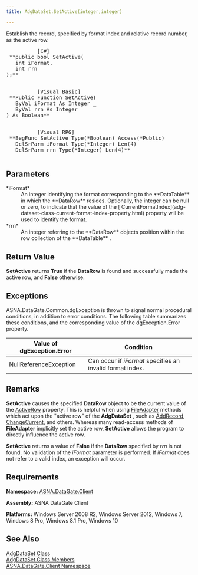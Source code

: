```yaml
---
title: AdgDataSet.SetActive(integer,integer)

---
```


Establish the record, specified by format index and relative record number, as the active row.
<pre class="prettyprint">
          <span class="lang">[C#]</span>
 **public bool SetActive(
   int iFormat,
   int rrn
);** 
        </pre>

<pre class="prettyprint">
          <span class="lang">[Visual Basic] </span>
 **Public Function SetActive( 
   ByVal iFormat As Integer _
   ByVal rrn As Integer
) As Boolean** 
        </pre>

<pre class="prettyprint">
          <span class="lang">[Visual RPG]</span>
 **BegFunc SetActive Type(*Boolean) Access(*Public)
   DclSrParm iFormat Type(*Integer) Len(4)
   DclSrParm rrn Type(*Integer) Len(4)** 
        </pre>

## Parameters

<dl>
        <dt>
 *iFormat* 
        </dt>
        <dd>An integer identifying the format corresponding to the **DataTable** 
						in which the **DataRow**  resides.  Optionally, 
						the integer can be null or zero, to indicate that the value of the [
							CurrentFormatIndex](adg-dataset-class-current-format-index-property.html) property will be used to identify the format. </dd>
        <dt>
 *rrn* 
        </dt>
        <dd>An integer referring to the **DataRow**  objects position within 
								the row collection of the **DataTable** .</dd>
</dl>
<dl>
        <dt />
</dl>

## Return Value

**SetActive** returns **True** if the **DataRow** is found and successfully made the active row, and **False** otherwise.
## Exceptions

ASNA.DataGate.Common.dgException is thrown to signal normal procedural conditions, in addition to error conditions. The following table summarizes these conditions, and the corresponding value of the dgException.Error property.
<br />



| Value of dgException.Error | Condition |
| ---- | ---- |
| NullReferenceException | Can occur if *iFormat* specifies an invalid format index. |



## Remarks

**SetActive** causes the specified **DataRow** object to be the current value of the [ ActiveRow](adg-dataset-class-active-row-property.html) property. This is helpful when using [ FileAdapter](file-adapter-class.html) methods which act upon the "active row" of the **AdgDataSet** , such as [AddRecord](file-adapter-class-add-record-method.html), [ ChangeCurrent](file-adapter-class-change-current-method.html), and others. Whereas many read-access methods of **FileAdapter** implicitly set the active row, **SetActive** allows the program to directly influence the active row.

**SetActive** returns a value of **False** if the **DataRow** specified by *rrn* is not found. No validation of the *iFormat* parameter is performed. If *iFormat* does not refer to a valid index, an exception will occur.
## Requirements

**Namespace:** [ASNA.DataGate.Client](datagate-client-namespace.html) 

**Assembly:** ASNA DataGate Client

**Platforms:** Windows Server 2008 R2, Windows Server 2012, Windows 7, Windows 8 Pro, Windows 8.1 Pro, Windows 10
## See Also


[AdgDataSet Class](adg-dataset-class.html)
      <br />
[AdgDataSet Class Members](adg-dataset-members.html)
      <br />
[ASNA.DataGate.Client Namespace](datagate-client-namespace.html)


